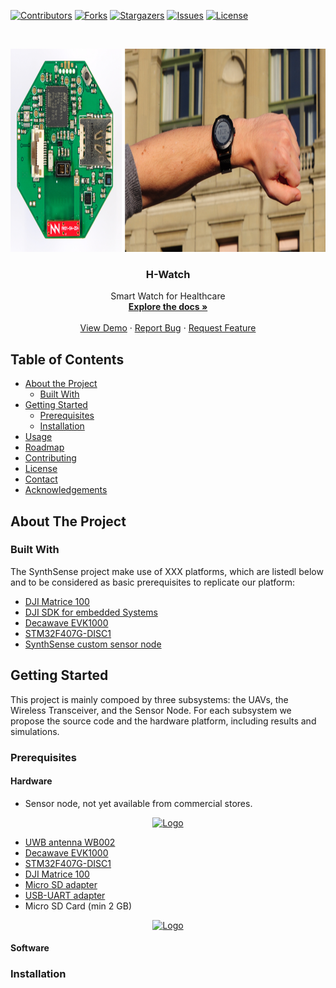 <!--
*** Template source: https://github.com/othneildrew/Best-README-Template/blob/master/README.md
-->

<!-- PROJECT SHIELDS -->
<!--
*** I'm using markdown "reference style" links for readability.
*** Reference links are enclosed in brackets [ ] instead of parentheses ( ).
*** See the bottom of this document for the declaration of the reference variables
*** for contributors-url, forks-url, etc. This is an optional, concise syntax you may use.
*** https://www.markdownguide.org/basic-syntax/#reference-style-links
-->
[![Contributors][contributors-shield]][contributors-url]
[![Forks][forks-shield]][forks-url]
[![Stargazers][stars-shield]][stars-url]
[![Issues][issues-shield]][issues-url]
[![License][license-shield]][license-url]



<!-- PROJECT LOGO -->
<br />
<p align="center">
  <a href="https://github.com/ETH-PBL/H-Watch">
    <img src="img/abstract.png" alt="Logo" width="1269" height="325">
  </a>

  <h3 align="center">H-Watch</h3>

  <p align="center">
    Smart Watch for Healthcare
    <br />
    <a href="https://github.com/ETH-PBL/H-Watch"><strong>Explore the docs »</strong></a>
    <br />
    <br />
    <a href="https://www.youtube.com/watch?v=JSp1-hzvBWk">View Demo</a>
    ·
    <a href="https://github.com/ETH-PBL/H-Watch/issues">Report Bug</a>
    ·
    <a href="https://github.com/ETH-PBL/H-Watch/issues">Request Feature</a>
  </p>
</p>


<!-- TABLE OF CONTENTS -->
## Table of Contents

* [About the Project](#about-the-project)
  * [Built With](#built-with)
* [Getting Started](#getting-started)
  * [Prerequisites](#prerequisites)
  * [Installation](#installation)
* [Usage](#usage)
* [Roadmap](#roadmap)
* [Contributing](#contributing)
* [License](#license)
* [Contact](#contact)
* [Acknowledgements](#acknowledgements)



<!-- ABOUT THE PROJECT -->
## About The Project


### Built With
The SynthSense project make use of XXX platforms, which are listedl below and to be considered as basic prerequisites to replicate our platform:
* [DJI Matrice 100](https://www.dji.com/it/matrice100)
* [DJI SDK for embedded Systems](https://developer.dji.com/onboard-sdk/documentation/development-workflow/environment-setup.html#stm32)
* [Decawave EVK1000](https://www.decawave.com/product/evk1000-evaluation-kit/)
* [STM32F407G-DISC1](https://www.st.com/en/evaluation-tools/stm32f4discovery.html)
* [SynthSense custom sensor node](https://github.com/tommasopolonelli/SynthSense-WSN-UAV/tree/master/SensorNode/HW)


<!-- GETTING STARTED -->
## Getting Started

This project is mainly compoed by three subsystems: the UAVs, the Wireless Transceiver, and the Sensor Node. For each subsystem we propose the source code and the hardware platform, including results and simulations.

### Prerequisites

#### Hardware

* Sensor node, not yet available from commercial stores.

<p align="center">
  <a href="https://github.com/tommasopolonelli/SynthSense-WSN-UAV">
    <img src="img/sno.png" alt="Logo" width="1269" height="325">
  </a>
</p>

* [UWB antenna WB002](https://www.decawave.com/uwb-antennae-design-files/)
* [Decawave EVK1000](https://www.decawave.com/product/evk1000-evaluation-kit/)
* [STM32F407G-DISC1](https://www.st.com/en/evaluation-tools/stm32f4discovery.html)
* [DJI Matrice 100](https://www.dji.com/it/matrice100)
* [Micro SD adapter](https://www.digikey.it/product-detail/it/adafruit-industries-llc/254/1528-1462-ND/5761230)
* [USB-UART adapter](https://it.aliexpress.com/item/2024415412.html)
* Micro SD Card (min 2 GB)

<p align="center">
  <a href="https://github.com/tommasopolonelli/SynthSense-WSN-UAV">
    <img src="img/dji_EVK1000.jpg" alt="Logo" width="1269" height="1269">
  </a>
</p>



#### Software

### Installation









<!-- MARKDOWN LINKS & IMAGES -->
<!-- https://www.markdownguide.org/basic-syntax/#reference-style-links -->
[contributors-shield]: https://img.shields.io/github/contributors/tommasopolonelli/SynthSense-WSN-UAV.svg?style=flat-square
[contributors-url]: https://github.com/tommasopolonelli/SynthSense-WSN-UAV/graphs/contributors
[forks-shield]: https://img.shields.io/github/forks/tommasopolonelli/SynthSense-WSN-UAV.svg?style=flat-square
[forks-url]: https://github.com/tommasopolonelli/SynthSense-WSN-UAV/network/members
[stars-shield]: https://img.shields.io/github/stars/tommasopolonelli/SynthSense-WSN-UAV.svg?style=flat-square
[stars-url]: https://github.com/tommasopolonelli/SynthSense-WSN-UAV/stargazers
[issues-shield]: https://img.shields.io/github/issues/tommasopolonelli/SynthSense-WSN-UAV.svg?style=flat-square
[issues-url]: https://github.com/tommasopolonelli/SynthSense-WSN-UAV/issues
[license-shield]: https://img.shields.io/github/license/tommasopolonelli/SynthSense-WSN-UAV.svg?style=flat-square
[license-url]: https://github.com/tommasopolonelli/SynthSense-WSN-UAV/blob/master/LICENSE
[product-screenshot]: images/screenshot.png

